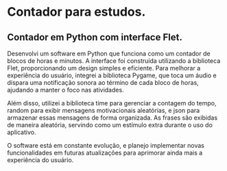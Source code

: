 # Contador para estudos.

## Contador em Python com interface Flet.

Desenvolvi um software em Python que funciona como um contador de blocos de horas e minutos. A interface foi construída utilizando a biblioteca Flet, proporcionando um design simples e eficiente. Para melhorar a experiência do usuário, integrei a biblioteca Pygame, que toca um áudio e dispara uma notificação sonora ao término de cada bloco de horas, ajudando a manter o foco nas atividades.

Além disso, utilizei a biblioteca time para gerenciar a contagem do tempo, random para exibir mensagens motivacionais aleatórias, e json para armazenar essas mensagens de forma organizada. As frases são exibidas de maneira aleatória, servindo como um estímulo extra durante o uso do aplicativo.

O software está em constante evolução, e planejo implementar novas funcionalidades em futuras atualizações para aprimorar ainda mais a experiência do usuário.